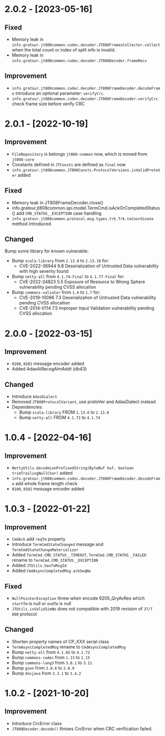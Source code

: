 # 2.0.2 - [2023-05-16]
## Fixed
- Memory leak in `info.gratour.jt808common.codec.decoder.JT808FramesCollector.collect` when the total count or index of
split info is invalid.
- Memory leak in `info.gratour.jt808common.codec.decoder.JT808Decoder.frameRecv`

## Improvement
- `info.gratour.jt808common.codec.decoder.JT808FrameDecoder.decodeFrame` introduce an optional parameter: `verifyCrc`.
- `info.gratour.jt808common.codec.decoder.JT808FrameDecoder.verifyCrc` check frame size before verify CRC

# 2.0.1 - [2022-10-19]
## Improvement
- `FileRepository` is belongs `jt808-common` now, which is moved from `jt808-core`
- Constants defined in `JTConsts` are defined as `final` now
- `info.gratour.jt808common.JT808Consts.ProtocolVersions.isValidProtoVer` added

## Fixed
- Memory leak in JT808FrameDecoder.close()
- info.gratour.jt808common.spi.model.TermCmd.isAckOrCompletedStatus() add `CMD_STATUS__EXCEPTION` case handling
- `info.gratour.jt808common.protocol.msg.types.trk.Trk.toCoordinate` method introduced.

## Changed
Bump some library for known vulnerable:
- Bump `scala-library` from `2.13.8` to `2.13.10` for: 
  - CVE-2022-36944 9.8 Deserialization of Untrusted Data vulnerability with high severity found
- Bump `netty-all` from `4.1.74-Final` to `4.1.77-Final` for:
  - CVE-2022-24823 5.5 Exposure of Resource to Wrong Sphere vulnerability pending CVSS allocation
- Bump `commons-valiator` from `1.6` to `1.7` for:
  - CVE-2019-10086 7.3 Deserialization of Untrusted Data vulnerability pending CVSS allocation
  - CVE-2014-0114 7.5 Improper Input Validation vulnerability pending CVSS allocation


# 2.0.0 - [2022-03-15]
## Improvement
- `0100`, `0102` message encoder added
- Added AdasAiRecogAlmAddt (db43)


## Changed
- Introduce `AdasDialect`
- Removed `JT808ProtocolVariant`, use protoVer and AdasDialect instead.
- Dependencies:
  - Bump `scala-library` FROM `2.13.6` to `2.13.8`
  - Bump `netty-all` FROM `4.1.72` to `4.1.74`

# 1.0.4 - [2022-04-16]
## Improvement
- `NettyUtils.decodeLenPrefixedString(ByteBuf buf, boolean trimTrailingNullChar)` added
- `info.gratour.jt808common.codec.decoder.JT808FrameDecoder.decodeFrame` add whole frame length check
- `0100`, `0102` message encoder added  

# 1.0.3 - [2022-01-22]
## Improvement
- `CmdAck` add `reqTm` property
- Introduce `TermCmdStateChanged` message and `TermCmdStateChangeMaterializer`
- Added `TermCmd.CMD_STATUS__TIMEOUT`, `TermCmd.CMD_STATUS__FAILED` rename to `TermCmd.CMD_STATUS__EXCEPTION`
- Added `JTUtils.hexToMsgId`
- Added `CmdAsyncCompletedMsg.ackSeqNo`

## Fixed
- `NullPointerException` threw when encode 9205_QryAvRes which `startTm` is null or `endTm` is null
- `JTUtils.isValidSimNo` does not compatible with 2019 revision of `JT/T 808` protocol

## Changed
- Shorten property names of CP_XXX serial class
- `TermAsyncCompletedMsg` rename to `CmdAsyncCompletedMsg`
- Bump `netty-all` from `4.1.65` to `4.1.72`
- Bump `commons-codec` from `1.13` to `1.15`
- Bump `commons-lang3` from `3.8.1` to `3.11`
- Bump `gson` from `2.8.6` to `2.8.9`
- Bump `dnsjava` from `3.3.1` to `3.4.2`

# 1.0.2 - [2021-10-20]
## Improvement
- Introduce CrcError class
- `JT808Decoder.decode()` throws CrcError when CRC verification failed.
